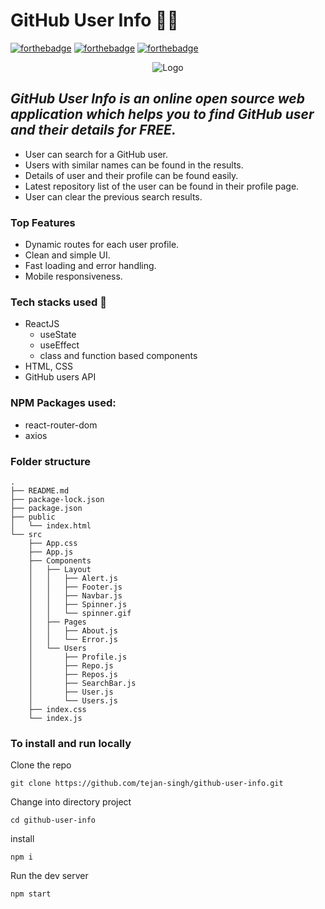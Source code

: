 # GitHub User Info :male_detective:

[![forthebadge](https://forthebadge.com/images/badges/built-with-love.svg)](https://forthebadge.com)
[![forthebadge](https://forthebadge.com/images/badges/made-with-javascript.svg)](https://forthebadge.com)
[![forthebadge](https://forthebadge.com/images/badges/built-with-swag.svg)](https://forthebadge.com)

<p align="center">
    <img src="https://image.freepik.com/free-vector/search-concept-landing-page_52683-18606.jpg" alt="Logo">
  </a>

## _GitHub User Info is an online open source web application which helps you to find GitHub user and their details for FREE._

- User can search for a GitHub user.
- Users with similar names can be found in the results.
- Details of user and their profile can be found easily.
- Latest repository list of the user can be found in their profile page.
- User can clear the previous search results.

### Top Features
- Dynamic routes for each user profile.
- Clean and simple UI.
- Fast loading and error handling.
- Mobile responsiveness.

### Tech stacks used 🛴
- ReactJS
    - useState
    - useEffect
    - class and function based components
- HTML, CSS
- GitHub users API

### NPM Packages used:
- react-router-dom
- axios

### Folder structure

```
.
├── README.md
├── package-lock.json
├── package.json
├── public
│   └── index.html
└── src
    ├── App.css
    ├── App.js
    ├── Components
    │   ├── Layout
    │   │   ├── Alert.js
    │   │   ├── Footer.js
    │   │   ├── Navbar.js
    │   │   ├── Spinner.js
    │   │   └── spinner.gif
    │   ├── Pages
    │   │   ├── About.js
    │   │   └── Error.js
    │   └── Users
    │       ├── Profile.js
    │       ├── Repo.js
    │       ├── Repos.js
    │       ├── SearchBar.js
    │       ├── User.js
    │       └── Users.js
    ├── index.css
    └── index.js
```

### To install and run locally

Clone the repo

```
git clone https://github.com/tejan-singh/github-user-info.git
```

Change into directory project

```
cd github-user-info
```

install

```
npm i
```

Run the dev server

```
npm start
```